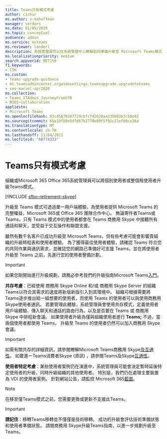 ```yaml
---
title: Teams只有模式考慮
author: cichur
ms.author: v-mahoffman
manager: serdars
ms.date: 01/09/2019
ms.topic: conceptual
audience: admin
ms.service: msteams
ms.reviewer: landerl
description: 系統管理員可以在系統管理中心瞭解如何準備升級至 Microsoft Teams模式Microsoft Teams模式。
ms.localizationpriority: medium
search.appverid: MET150
f1.keywords:
- CSH
ms.custom:
- Teams-upgrade-guidance
- ms.teamsadmincenter.orgwidesettings.teamsupgrade.upgradetoteams
- seo-marvel-apr2020
ms.collection:
- Teams_ITAdmin_JourneyFromSfB
- M365-collaboration
appliesto:
- Microsoft Teams
ms.openlocfilehash: 93c45670207729cbfcf42620aa235803b3c50e02
ms.sourcegitcommit: 65a10f80e5dfd67b2778e09f5f92c21ef09ce36a
ms.translationtype: MT
ms.contentlocale: zh-TW
ms.lasthandoff: 11/04/2021
ms.locfileid: "60774333"
---
```

# <a name="teams-only-mode-considerations"></a>Teams只有模式考慮

組織或Microsoft 365 Office 365系統管理員可以將個別使用者或整個租使用者升級Teams模式。  

[!INCLUDE [sfbo-retirement-skype](../Skype/Hub/includes/sfbo-retirement.md)]

升級至 Teams 模式可透過單一用戶端體驗，為使用者提供 Microsoft Teams 的完整權益，Microsoft 365或 Office 365 團隊合作中心。 無論寄件者Teams或 Teams，只有 Teams 模式中的使用者都會在 Teams 商務用 Skype 中接聽所有通話和聊天，並受益于交互操作和聯盟支援。

雖然有數千名客戶已成功升級至 Microsoft Teams，但有些考慮可能會影響貴組織的升級時程表和使用者體驗。 為了獲得最佳使用者體驗，請確認 Teams 符合您的共同作業與通訊需求，並確認您的網路已準備好可支援 Teams，並在將使用者升級至 Teams 之前，先進行您的使用者整備計劃。 

> [!IMPORTANT]
> 如果您剛開始進行升級規劃，請務必參考我們的升級指南Microsoft Teams[入門](upgrade-start-here.md)。 

**共存考慮**：已經使用 商務用 Skype Online 和/或 商務用 Skype Server 的組織Teams以符合其需求的速度將新版新版引入到其環境中。 組織可根據需要將 Teams逐步推出給一組想要的使用者，而使用 Teams 的使用者可以與使用商務用 Skype使用者通訊。 若要管理此體驗，系統管理員會使用共存模式，定義使用者用戶端體驗、傳入聊天和通話的路由行為，以及是否要在 Teams 或 商務用 Skype 中排程新會議。 如果使用者升級為僅與組織使用者進行 **Teams;** 不過，當兩個使用者都使用 Teams。 升級至 Teams 的使用者仍然可以加入商務用 Skype會議。 

> [!IMPORTANT]
> 如需有關共存的詳細資訊，請參閱瞭解Microsoft Teams商務用 Skype[及互通性](teams-and-skypeforbusiness-coexistence-and-interoperability.md)。 如要進一Teams消費者Skype (資訊) ，請參閱Teams及Skype[互通性](teams-skype-interop.md)。


**使用者特定考慮**：某些使用者案例仍在演進中，系統管理員可能會決定暫時延後特定使用者的升級，同時升級組織的其他使用者。 特別是，我們仍在處理主要裝置為 VDI 的使用者案例。 針對網站公告，請監控 Microsoft 365[藍圖](https://www.microsoft.com/microsoft-365/roadmap)。

> [!NOTE]
> 在移至僅Teams模式之前，您需要更換或更新不支援此Teams。 

> [!IMPORTANT]
> **請記住**：移轉Teams移轉並不僅僅是技術移轉。 成功的升級會評估技術準備狀態和使用者準備狀態。 請閱商務用 Skype升級Teams指南，以進一[](upgrade-framework.md)步規劃升級至Teams。  
